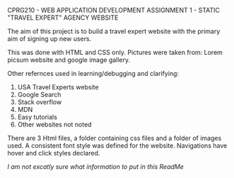 CPRG210 - WEB APPLICATION DEVELOPMENT
ASSIGNMENT 1 - STATIC "TRAVEL EXPERT" AGENCY WEBSITE

The aim of this project is to build a travel expert website with the primary aim of signing up new users. 

This was done with HTML and CSS only. Pictures were taken from: Lorem picsum website and google image gallery.

Other refernces used in learning/debugging and clarifying:

1. USA Travel Experts website
2. Google Search
3. Stack overflow
4. MDN
5. Easy tutorials
6. Other websites not noted

There are 3 Html files, a folder containing css files and a folder of images used.
A consistent font style was defined for the website.
Navigations have hover and click styles declared.

*I am not excatly sure what information to put in this ReadMe*
